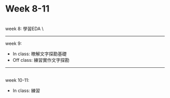 # Week 8-11
\
week 8: 學習EDA \
***
week 9:
  * In class: 暸解文字探勘基礎
  * Off class: 練習實作文字探勘
***
\
week 10-11:
* In class: 練習
